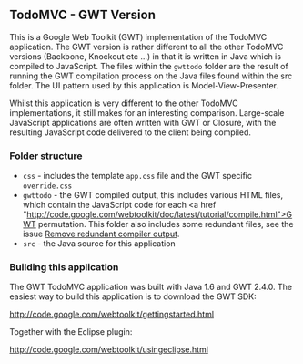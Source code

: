 ## TodoMVC - GWT Version

This is a Google Web Toolkit (GWT) implementation of the TodoMVC application. The GWT version
is rather different to all the other TodoMVC versions (Backbone, Knockout etc ...) in that it is
written in Java which is compiled to JavaScript. The files within the `gwttodo` folder are the result
of running the GWT compilation process on the Java files found within the src folder. The UI
pattern used by this application is Model-View-Presenter.

Whilst this application is very different to the other TodoMVC implementations, it still makes for 
an interesting comparison. Large-scale JavaScript applications are often written with GWT or Closure,
with the resulting JavaScript code delivered to the client being compiled. 

### Folder structure

- `css` - includes the template `app.css` file and the GWT specific `override.css`
- `gwttodo` - the GWT compiled output, this includes various HTML files, which contain the JavaScript
code for each <a href "http://code.google.com/webtoolkit/doc/latest/tutorial/compile.html">GWT permutation</a>. This
folder also includes some redundant files, see the issue <a href="https://github.com/ColinEberhardt/todomvc/issues/9">
Remove redundant compiler output</a>.
- `src` - the Java source for this application
 
### Building this application

The GWT TodoMVC application was built with Java 1.6 and GWT 2.4.0. The easiest way to build this application
is to download the GWT SDK:

http://code.google.com/webtoolkit/gettingstarted.html

Together with the Eclipse plugin:

http://code.google.com/webtoolkit/usingeclipse.html

